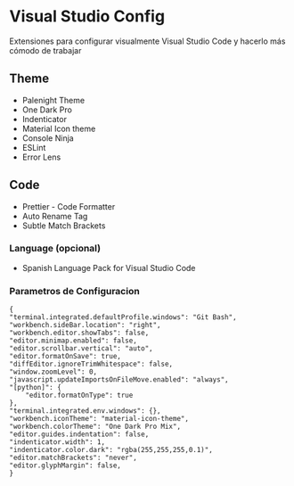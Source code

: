 # Visual Studio Config

Extensiones para configurar visualmente Visual Studio Code y hacerlo más cómodo de trabajar

## Theme

 - Palenight Theme
 - One Dark Pro
 - Indenticator
 - Material Icon theme
 - Console Ninja
 - ESLint
 - Error Lens

## Code

 - Prettier - Code Formatter
 - Auto Rename Tag
 - Subtle Match Brackets

### Language (opcional)

 - Spanish Language Pack for Visual Studio Code

### Parametros de Configuracion

    {
    "terminal.integrated.defaultProfile.windows": "Git Bash",
    "workbench.sideBar.location": "right",
    "workbench.editor.showTabs": false,
    "editor.minimap.enabled": false,
    "editor.scrollbar.vertical": "auto",
    "editor.formatOnSave": true,
    "diffEditor.ignoreTrimWhitespace": false,
    "window.zoomLevel": 0,
    "javascript.updateImportsOnFileMove.enabled": "always",
    "[python]": {
        "editor.formatOnType": true
    },
    "terminal.integrated.env.windows": {},
    "workbench.iconTheme": "material-icon-theme",
    "workbench.colorTheme": "One Dark Pro Mix",
    "editor.guides.indentation": false,
    "indenticator.width": 1,
    "indenticator.color.dark": "rgba(255,255,255,0.1)",
    "editor.matchBrackets": "never",
    "editor.glyphMargin": false,
	}
    
